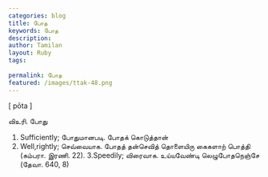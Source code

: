 ```yaml
---
categories: blog
title: போத
keywords: போத
description: 
author: Tamilan
layout: Ruby
tags: 
 
permalink: போத
featured: /images/ttak-48.png
---
```

  
[ pōta ]  
  
விஉரி. போது  
1. Sufficiently; போதுமானபடி. போதக் கொடுத்தான்  
2. Well,rightly; செவ்வையாக. போதத் தன்செவித் தொளையிரு கைகளாற் பொத்தி (கம்பரா. இரணி. 22). 3.Speedily; விரைவாக. உய்யவேண்டி லெழுபோதநெஞ்சே (தேவா. 640, 8)